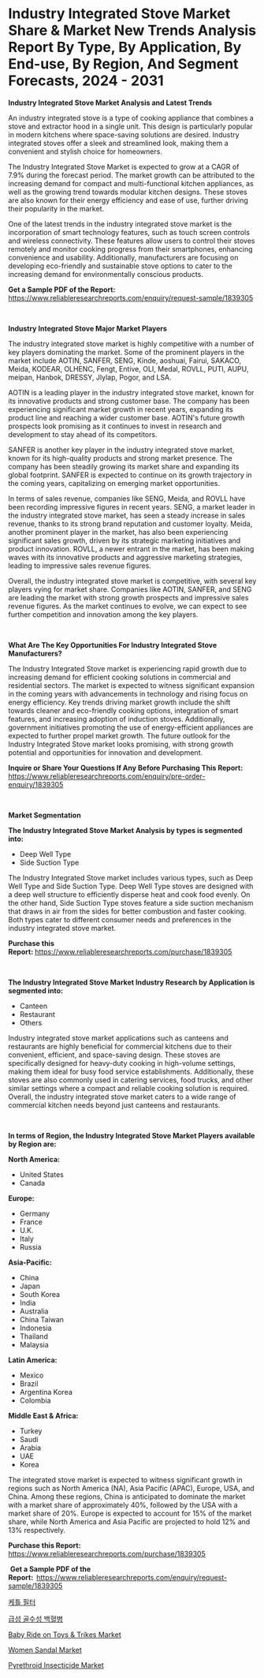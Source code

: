 <p><h1>Industry Integrated Stove Market Share & Market New Trends Analysis Report By Type, By Application, By End-use, By Region, And Segment Forecasts, 2024 - 2031</h1></p><p><strong>Industry Integrated Stove Market Analysis and Latest Trends</strong></p>
<p><p>An industry integrated stove is a type of cooking appliance that combines a stove and extractor hood in a single unit. This design is particularly popular in modern kitchens where space-saving solutions are desired. Industry integrated stoves offer a sleek and streamlined look, making them a convenient and stylish choice for homeowners.</p><p>The Industry Integrated Stove Market is expected to grow at a CAGR of 7.9% during the forecast period. The market growth can be attributed to the increasing demand for compact and multi-functional kitchen appliances, as well as the growing trend towards modular kitchen designs. These stoves are also known for their energy efficiency and ease of use, further driving their popularity in the market.</p><p>One of the latest trends in the industry integrated stove market is the incorporation of smart technology features, such as touch screen controls and wireless connectivity. These features allow users to control their stoves remotely and monitor cooking progress from their smartphones, enhancing convenience and usability. Additionally, manufacturers are focusing on developing eco-friendly and sustainable stove options to cater to the increasing demand for environmentally conscious products.</p></p>
<p><strong>Get a Sample PDF of the Report:&nbsp;</strong> <a href="https://www.reliableresearchreports.com/enquiry/request-sample/1839305">https://www.reliableresearchreports.com/enquiry/request-sample/1839305</a></p>
<p>&nbsp;</p>
<p><strong>Industry Integrated Stove Major Market Players</strong></p>
<p><p>The industry integrated stove market is highly competitive with a number of key players dominating the market. Some of the prominent players in the market include AOTIN, SANFER, SENG, Kinde, aoshuai, Fairui, SAKACO, Meida, KODEAR, OLHENC, Fengt, Entive, OLI, Medal, ROVLL, PUTI, AUPU, meipan, Hanbok, DRESSY, Jlylap, Pogor, and LSA.</p><p>AOTIN is a leading player in the industry integrated stove market, known for its innovative products and strong customer base. The company has been experiencing significant market growth in recent years, expanding its product line and reaching a wider customer base. AOTIN's future growth prospects look promising as it continues to invest in research and development to stay ahead of its competitors.</p><p>SANFER is another key player in the industry integrated stove market, known for its high-quality products and strong market presence. The company has been steadily growing its market share and expanding its global footprint. SANFER is expected to continue on its growth trajectory in the coming years, capitalizing on emerging market opportunities.</p><p>In terms of sales revenue, companies like SENG, Meida, and ROVLL have been recording impressive figures in recent years. SENG, a market leader in the industry integrated stove market, has seen a steady increase in sales revenue, thanks to its strong brand reputation and customer loyalty. Meida, another prominent player in the market, has also been experiencing significant sales growth, driven by its strategic marketing initiatives and product innovation. ROVLL, a newer entrant in the market, has been making waves with its innovative products and aggressive marketing strategies, leading to impressive sales revenue figures.</p><p>Overall, the industry integrated stove market is competitive, with several key players vying for market share. Companies like AOTIN, SANFER, and SENG are leading the market with strong growth prospects and impressive sales revenue figures. As the market continues to evolve, we can expect to see further competition and innovation among the key players.</p></p>
<p>&nbsp;</p>
<p><strong>What Are The Key Opportunities For Industry Integrated Stove Manufacturers?</strong></p>
<p><p>The Industry Integrated Stove market is experiencing rapid growth due to increasing demand for efficient cooking solutions in commercial and residential sectors. The market is expected to witness significant expansion in the coming years with advancements in technology and rising focus on energy efficiency. Key trends driving market growth include the shift towards cleaner and eco-friendly cooking options, integration of smart features, and increasing adoption of induction stoves. Additionally, government initiatives promoting the use of energy-efficient appliances are expected to further propel market growth. The future outlook for the Industry Integrated Stove market looks promising, with strong growth potential and opportunities for innovation and development.</p></p>
<p><strong>Inquire or Share Your Questions If Any Before Purchasing This Report:</strong> <a href="https://www.reliableresearchreports.com/enquiry/pre-order-enquiry/1839305">https://www.reliableresearchreports.com/enquiry/pre-order-enquiry/1839305</a></p>
<p>&nbsp;</p>
<p><strong>Market Segmentation</strong></p>
<p><strong>The Industry Integrated Stove Market Analysis by types is segmented into:</strong></p>
<p><ul><li>Deep Well Type</li><li>Side Suction Type</li></ul></p>
<p><p>The Industry Integrated Stove market includes various types, such as Deep Well Type and Side Suction Type. Deep Well Type stoves are designed with a deep well structure to efficiently disperse heat and cook food evenly. On the other hand, Side Suction Type stoves feature a side suction mechanism that draws in air from the sides for better combustion and faster cooking. Both types cater to different consumer needs and preferences in the industry integrated stove market.</p></p>
<p><strong>Purchase this Report:&nbsp;</strong><a href="https://www.reliableresearchreports.com/purchase/1839305">https://www.reliableresearchreports.com/purchase/1839305</a></p>
<p>&nbsp;</p>
<p><strong>The Industry Integrated Stove Market Industry Research by Application is segmented into:</strong></p>
<p><ul><li>Canteen</li><li>Restaurant</li><li>Others</li></ul></p>
<p><p>Industry integrated stove market applications such as canteens and restaurants are highly beneficial for commercial kitchens due to their convenient, efficient, and space-saving design. These stoves are specifically designed for heavy-duty cooking in high-volume settings, making them ideal for busy food service establishments. Additionally, these stoves are also commonly used in catering services, food trucks, and other similar settings where a compact and reliable cooking solution is required. Overall, the industry integrated stove market caters to a wide range of commercial kitchen needs beyond just canteens and restaurants.</p></p>
<p>&nbsp;</p>
<p><strong>In terms of Region, the Industry Integrated Stove Market Players available by Region are:</strong></p>
<p>
    <p> <strong> North America: </strong>
        <ul>
            <li>United States</li>
            <li>Canada</li>
        </ul>
        </p> 
    <p> <strong> Europe: </strong>
        <ul>
            <li>Germany</li>
            <li>France</li>
            <li>U.K.</li>
            <li>Italy</li>
            <li>Russia</li>
        </ul>
        </p> 
    <p> <strong> Asia-Pacific: </strong>
        <ul>
            <li>China</li>
            <li>Japan</li>
            <li>South Korea</li>
            <li>India</li>
            <li>Australia</li>
            <li>China Taiwan</li>
            <li>Indonesia</li>
            <li>Thailand</li>
            <li>Malaysia</li>
        </ul>
        </p> 
    <p> <strong> Latin America: </strong>
        <ul>
            <li>Mexico</li>
            <li>Brazil</li>
            <li>Argentina Korea</li>
            <li>Colombia</li>
        </ul>
        </p> 
    <p> <strong> Middle East & Africa: </strong>
        <ul>
            <li>Turkey</li>
            <li>Saudi</li>
            <li>Arabia</li>
            <li>UAE</li>
            <li>Korea</li>
        </ul>
    </p>
    </p>
<p><p>The integrated stove market is expected to witness significant growth in regions such as North America (NA), Asia Pacific (APAC), Europe, USA, and China. Among these regions, China is anticipated to dominate the market with a market share of approximately 40%, followed by the USA with a market share of 20%. Europe is expected to account for 15% of the market share, while North America and Asia Pacific are projected to hold 12% and 13% respectively.</p></p>
<p><strong>Purchase this Report: </strong><a href="https://www.reliableresearchreports.com/purchase/1839305">https://www.reliableresearchreports.com/purchase/1839305</a></p>
<p>&nbsp;<strong>Get a Sample PDF of the Report:&nbsp;&nbsp;</strong><a href="https://www.reliableresearchreports.com/enquiry/request-sample/1839305">https://www.reliableresearchreports.com/enquiry/request-sample/1839305</a></p>
<p><strong></strong></p>
<p><p><a href="https://github.com/GabrielBlanda5656/Market-Research-Report-List-1/blob/main/71746787157.md">케틀 필터</a></p><p><a href="https://medium.com/@hilmi-2a/%EA%B8%89%EC%84%B1-%EA%B3%A8%EC%88%98%EC%84%B1-%EB%B0%B1%ED%98%88%EB%B3%91-%EC%8B%9C%EC%9E%A5-%EC%84%B1%EA%B3%B5%EC%A0%81%EC%9D%B8-%EB%B9%84%EC%A6%88%EB%8B%88%EC%8A%A4-%EC%A0%84%EB%9E%B5%EC%9D%98-%EC%97%B4%EC%87%A0-2031%EB%85%84%EA%B9%8C%EC%A7%80%EC%9D%98-%EC%98%88%EC%B8%A1-0e5e17fe6dfe">급성 골수성 백혈병</a></p><p><a href="https://github.com/cecuraprangm/Market-Research-Report-List-2/blob/main/baby-ride-on-toys-trikes-market.md">Baby Ride on Toys & Trikes Market</a></p><p><a href="https://github.com/fiixsa/Market-Research-Report-List-2/blob/main/women-sandal-market.md">Women Sandal Market</a></p><p><a href="https://issuu.com/reportprime-2/docs/pyrethroid-insecticide-market-size-2030.pptx">Pyrethroid Insecticide Market</a></p></p>